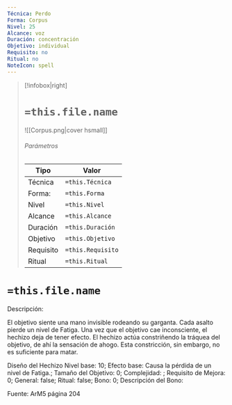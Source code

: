 ```yaml
---
Técnica: Perdo
Forma: Corpus
Nivel: 25
Alcance: voz 
Duración: concentración  
Objetivo: individual
Requisito: no
Ritual: no
NoteIcon: spell
---
```


> [!infobox|right]
> # `=this.file.name`
> ![[Corpus.png|cover hsmall]]
> ###### Parámetros
> Tipo |  Valor |
> ---|---|
> Técnica  | `=this.Técnica`  |
> Forma: | `=this.Forma`  |
> Nivel | `=this.Nivel`  |
> Alcance | `=this.Alcance` |
> Duración | `=this.Duración` |
> Objetivo | `=this.Objetivo` |
> Requisito | `=this.Requisito` |
> Ritual | `=this.Ritual` |

# `=this.file.name`
Descripción: <p>El objetivo siente una mano invisible rodeando su garganta. Cada asalto pierde un nivel de Fatiga. Una vez que el objetivo cae inconsciente, el hechizo deja de tener efecto. El hechizo actúa constriñendo la tráquea del objetivo, de ahí la sensación de ahogo. Esta constricción, sin embargo, no es suficiente para matar.</p>

Diseño del Hechizo
Nivel base: 10; Efecto base: Causa la pérdida de un nivel de Fatiga.;  Tamaño del Objetivo: 0; Complejidad: ; Requisito de Mejora: 0; General: false; Ritual: false; Bono: 0; Descripción del Bono: 

Fuente: ArM5 página 204